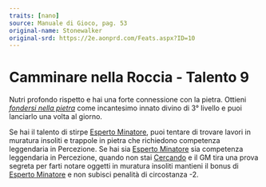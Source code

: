 ```yaml
---
traits: [nano]
source: Manuale di Gioco, pag. 53
original-name: Stonewalker
original-srd: https://2e.aonprd.com/Feats.aspx?ID=10
---
```


# Camminare nella Roccia - Talento 9

Nutri profondo rispetto e hai una forte connessione con la pietra. Ottieni
_[fondersi nella pietra](/incantesimi/fondersi-nella-pietra)_ come incantesimo
innato divino di 3° livello e puoi lanciarlo una volta al giorno.

Se hai il talento di stirpe
[Esperto Minatore](/stirpi/nano/talenti/esperto-minatore), puoi tentare di
trovare lavori in muratura insoliti e trappole in pietra che richiedono
competenza leggendaria in Percezione. Se hai sia
[Esperto Minatore](/stirpi/nano/talenti/esperto-minatore) sia competenza
leggendaria in Percezione, quando non stai
[Cercando](/azioni/esplorazione/cercare) e il GM tira una prova segreta per
farti notare oggetti in muratura insoliti mantieni il bonus di
[Esperto Minatore](/stirpi/nano/talenti/esperto-minatore) e non subisci penalità
di circostanza -2.
